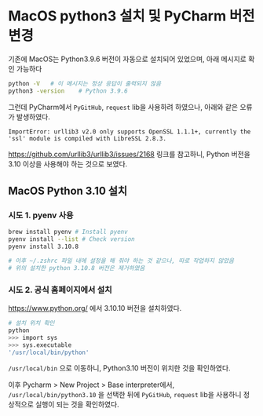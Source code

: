 # MacOS python3 설치 및 PyCharm 버전 변경



기존에 MacOS는 Python3.9.6 버전이 자동으로 설치되어 있었으며, 아래 메시지로 확인 가능하다

```bash
python -V	# 이 메시지는 정상 응답이 출력되지 않음
python3 -version	# Python 3.9.6
```



그런데 PyCharm에서 `PyGitHub`, `request` lib을 사용하려 하였으나, 아래와 같은 오류가 발생하였다. 

```
ImportError: urllib3 v2.0 only supports OpenSSL 1.1.1+, currently the 'ssl' module is compiled with LibreSSL 2.8.3.
```



https://github.com/urllib3/urllib3/issues/2168 링크를 참고하니, Python 버전을 3.10 이상을 사용해야 하는 것으로 보였다. 



## MacOS Python 3.10 설치

### 시도 1. pyenv 사용

```bash
brew install pyenv # Install pyenv
pyenv install --list # Check version
pyenv install 3.10.8

# 이후 ~/.zshrc 파일 내에 설정을 해 줘야 하는 것 같으나, 따로 작업하지 않았음
# 위의 설치한 python 3.10.8 버전은 제거하였음
```



### 시도 2. 공식 홈페이지에서 설치

https://www.python.org/ 에서 3.10.10 버전을 설치하였다.

```bash
# 설치 위치 확인
python
>>> import sys
>>> sys.executable
'/usr/local/bin/python'
```

`/usr/local/bin` 으로 이동하니, Python3.10 버전이 위치한 것을 확인하였다.

이후 Pycharm > New Project > Base interpreter에서, `/usr/local/bin/python3.10` 을 선택한 뒤에 `PyGitHub`, `request` lib을 사용하니 정상적으로 실행이 되는 것을 확인하였다. 
